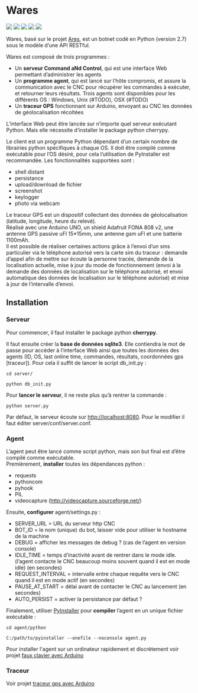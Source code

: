 # Wares
[![](https://img.shields.io/badge/style-python-blue.svg?label=server)](#serveur) [![](https://img.shields.io/badge/style-html-orange.svg?label=server)](#serveur) [![](https://img.shields.io/badge/style-css-4B0082.svg?label=server)](#serveur)   [![](https://img.shields.io/badge/style-python-blue.svg?label=agent)](#agent)   [![](https://img.shields.io/badge/style-arduino-ff69b4.svg?label=tracker)](https://github.com/EzLucky/Arduino_Gps_Tracker)


Wares, basé sur le projet [Ares](https://github.com/sweetsoftware/Ares), est un botnet codé en Python (version 2.7) sous le modèle d’une API RESTful.

Wares est composé de trois programmes :
* Un **serveur Command aNd Control**, qui est une interface Web permettant d’administrer les agents
* Un **programme agent**, qui est lancé sur l’hôte compromis, et assure la communication avec le CNC pour récupérer les commandes à exécuter, et retourner leurs résultats. Trois agents sont disponibles pour les différents OS : Windows, Unix (#TODO), OSX (#TODO)
* Un **traceur GPS** fonctionnant sur Arduino, envoyant au CNC les données de géolocalisation récoltées

L’interface Web peut être lancée sur n’importe quel serveur exécutant Python. Mais elle nécessite d’installer le package python cherrypy.

Le client est un programme Python dépendant d’un certain nombre de librairies python spécifiques à chaque OS. Il doit être compilé comme exécutable pour l’OS désiré, pour cela l’utilisation de PyInstaller est recommandée. Les fonctionnalités supportées sont : 
* shell distant
* persistance
* upload/download de fichier
* screenshot
* keylogger
* photo via webcam

Le traceur GPS est un dispositif collectant des données de géolocalisation (latitude, longitude, heure du relevé).  
Réalisé avec une Arduino UNO, un shield Adafruit FONA 808 v2, une antenne GPS passive uFl 15*15mm, une antenne gsm uFl et une batterie 1100mAh.  
Il est possible de réaliser certaines actions grâce à l’envoi d’un sms particulier via le téléphone autorisé vers la carte sim du traceur : demande d’appel afin de mettre sur écoute la personne tracée, demande de la localisation actuelle, mise à jour du mode de fonctionnement (envoi à la demande des données de localisation sur le téléphone autorisé, et envoi automatique des données de localisation sur le téléphone autorisé) et mise à jour de l’intervalle d’envoi. 

## Installation

### Serveur

Pour commencer, il faut installer le package python **cherrypy**.

Il faut ensuite créer la **base de données sqlite3**. Elle contiendra le mot de passe pour accéder à l’interface Web ainsi que toutes les données des agents (ID, OS, last online time, commandes, résultats, coordonnées gps [traceur]). Pour cela il suffit de lancer le script db_init.py :
```
cd server/

python db_init.py
```

Pour **lancer le serveur**, il ne reste plus qu’à rentrer la commande :
```
python server.py
```

Par défaut, le serveur écoute sur [http://localhost:8080](http://localhost:8080). Pour le modifier il faut éditer server/conf/server.conf.

### Agent

L’agent peut être lancé comme script python, mais son but final est d’être compilé comme exécutable.  
Premièrement, **installer** toutes les dépendances python :
* requests
* pythoncom
* pyhook
* PIL
* videocapture (http://videocapture.sourceforge.net/)

Ensuite, **configurer** agent/settings.py :
* SERVER_URL = URL du serveur http CNC
* BOT_ID = le nom (unique) du bot, laisser vide pour utiliser le hostname de la machine
* DEBUG = afficher les messages de debug ? (cas de l’agent en version console) 
* IDLE_TIME = temps d’inactivité avant de rentrer dans le mode idle. (l’agent contacte le CNC  beaucoup moins souvent quand il est en mode idle) (en secondes)
* REQUEST_INTERVAL = intervalle entre chaque requête vers le CNC quand il est en mode actif (en secondes)
* PAUSE_AT_START = délai avant de contacter le CNC au lancement (en secondes)
* AUTO_PERSIST = activer la persistance par défaut ?

Finalement, utiliser [PyInstaller](https://github.com/pyinstaller/pyinstaller) pour **compiler** l’agent en un unique fichier exécutable :
```
cd agent/python

C:/path/to/pyinstaller --onefile --noconsole agent.py
```

Pour installer l'agent sur un ordinateur rapidement et discrètement voir projet [faux clavier avec Arduino](https://github.com/EzLucky/Arduino_Fake_Keyboard)

### Traceur

Voir projet [traceur gps avec Arduino](https://github.com/EzLucky/Arduino_Gps_Tracker)

